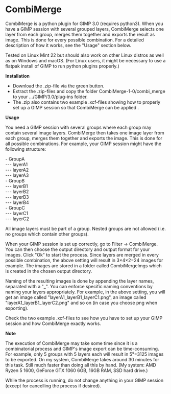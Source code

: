 # CombiMerge

CombiMerge is a python plugin for GIMP 3.0 (requires python3). When you have a GIMP session with several grouped layers, CombiMerge selects one layer from each group, merges them together and exports the result as image. This is done for every possible combination. For a detailed description of how it works, see the "Usage" section below.

Tested on Linux Mint 22 but should also work on other Linux distros as well as on Windows and macOS. (For Linux users, it might be necessary to use a flatpak install of GIMP to run python plugins properly.)

**Installation**

- Download the .zip-file via the green button.
- Extract the .zip-files and copy the folder CombiMerge-1-0/combi_merge to your .../GIMP/3.0/plug-ins folder.
- The .zip also contains two example .xcf-files showing how to properly set up a GIMP session so that CombiMerge can be applied .


**Usage**

You need a GIMP session with several groups where each group may contain several image layers. CombiMerge then takes one image layer from each group, merges them together and exports the image. This is done for all possible combinations. For example, your GIMP session might have the following structure:

\- GroupA <br>
--- layerA1 <br>
--- layerA2 <br>
--- layerA3 <br>
\- GroupB <br>
--- layerB1 <br>
--- layerB2 <br>
--- layerB3 <br>
--- layerB4 <br>
\- GroupC <br>
--- layerC1 <br>
--- layerC2 <br>

All image layers must be part of a group. Nested groups are not allowed (i.e. no groups which contain other groups).

When your GIMP session is set up correctly, go to Filter -> CombiMerge. You can then choose the output directory and output format for your images. Click "Ok" to start the process. Since layers are merged in every possible combination, the above setting will result in 3&times;4&times;2=24 images for example. The images are stored in a folder called CombiMergeImgs which is created in the chosen output directory.

Naming of the resulting images is done by appending the layer names, separated with a "_". You can enforce specific naming conventions by naming your layers appropriately. For example, in the above setting, you will get an image called "layerA1_layerB1_layerC1.png", an image called "layerA1_layerB1_layerC2.png" and so on (in case you choose png when exporting).

Check the two example .xcf-files to see how you have to set up your GIMP session and how CombiMerge exactly works.


**Note**

The execution of CombiMerge may take some time since it is a combinatorial process and GIMP's image export can be time-consuming. For example, only 5 groups with 5 layers each will result in 5⁵=3125 images to be exported. On my system, CombiMerge takes around 30 minutes for this task. Still much faster than doing all this by hand. (My system: AMD Ryzen 5 1600, GeForce GTX 1060 6GB, 16GB RAM, SSD hard drive.)

While the process is running, do not change anything in your GIMP session (except for cancelling the process if desired).
